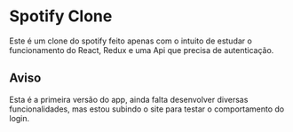 # Spotify Clone

Este é um clone do spotify feito apenas com o intuito de estudar o funcionamento do React, Redux e uma Api que precisa de autenticação.

## Aviso

Esta é a primeira versão do app, ainda falta desenvolver diversas funcionalidades, mas estou subindo o site para testar o comportamento do login.
